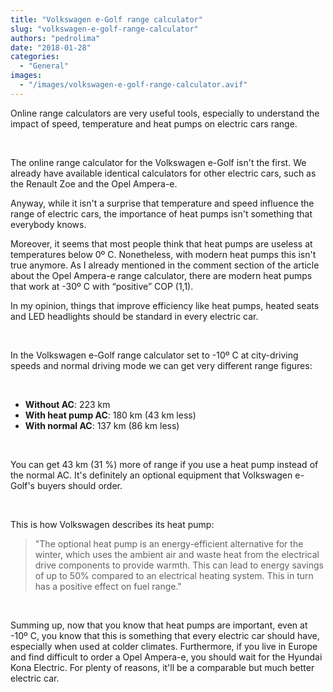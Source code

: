 ```yaml
---
title: "Volkswagen e-Golf range calculator"
slug: "volkswagen-e-golf-range-calculator"
authors: "pedrolima"
date: "2018-01-28"
categories:
  - "General"
images:
  - "/images/volkswagen-e-golf-range-calculator.avif"
---
```


Online range calculators are very useful tools, especially to understand the impact of speed, temperature and heat pumps on electric cars range.

 

The online range calculator for the Volkswagen e-Golf isn't the first. We already have available identical calculators for other electric cars, such as the Renault Zoe and the Opel Ampera-e.

Anyway, while it isn't a surprise that temperature and speed influence the range of electric cars, the importance of heat pumps isn't something that everybody knows.

Moreover, it seems that most people think that heat pumps are useless at temperatures below 0º C. Nonetheless, with modern heat pumps this isn't true anymore. As I already mentioned in the comment section of the article about the Opel Ampera-e range calculator, there are modern heat pumps that work at -30º C with “positive” COP (1,1).

In my opinion, things that improve efficiency like heat pumps, heated seats and LED headlights should be standard in every electric car.

 

In the Volkswagen e-Golf range calculator set to -10º C at city-driving speeds and normal driving mode we can get very different range figures:

 

- **Without AC**: 223 km
- **With heat pump AC**: 180 km (43 km less)
- **With normal AC**: 137 km (86 km less)

 

You can get 43 km (31 %) more of range if you use a heat pump instead of the normal AC. It's definitely an optional equipment that Volkswagen e-Golf's buyers should order.

 

This is how Volkswagen describes its heat pump:

> "The optional heat pump is an energy-efficient alternative for the winter, which uses the ambient air and waste heat from the electrical drive components to provide warmth. This can lead to energy savings of up to 50% compared to an electrical heating system. This in turn has a positive effect on fuel range."

 

Summing up, now that you know that heat pumps are important, even at -10º C, you know that this is something that every electric car should have, especially when used at colder climates. Furthermore, if you live in Europe and find difficult to order a Opel Ampera-e, you should wait for the Hyundai Kona Electric. For plenty of reasons, it'll be a comparable but much better electric car.
